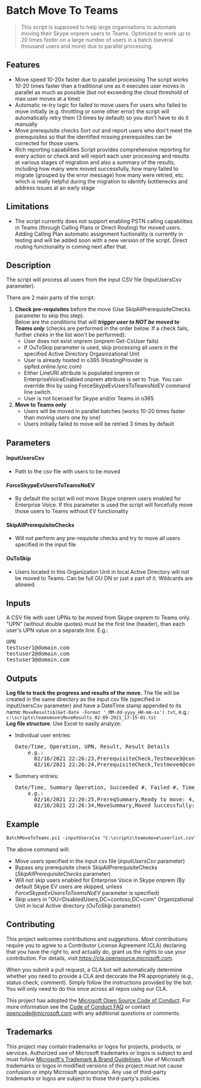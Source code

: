 # Batch Move To Teams

> This script is supposed to help large organisations to automate moving their Skype onprem users to Teams. Optimized to work up to 20 times faster on a large number of users in a batch (several thousand users and more) due to parallel processing.

## Features

- Move speed 10-20x faster due to parallel processing
  The script works 10-20 times faster than a traditional one as it executes user moves in parallel as much as possible (but not exceeding the cloud threshold of max user moves     at a time)
- Automatic re-try logic for failed to move users
  For users who failed to move initially (e.g. throttling or some other error) the script will automatically retry them (3 times by default) so you don't have to do it manually
- Move prerequisite checks
  Sort out and report users who don't meet the prerequisites so that the identified missing prerequisites can be corrected for those users.
- Rich reporting capabilities
  Script provides comprehensive reporting for every action or check and will report each user processing and results at various stages of migration and also a summary of the       results, including how many were moved successfully, how many failed to migrate (grouped by the error message) how many were retried, etc. which is really helpful during the     migration to identify bottlenecks and address issues at an early stage

## Limitations

- The script currently does not support enabling PSTN calling capabilities in Teams (through Calling Plans or Direct Routing) for moved users. Adding Calling Plan automatic assignment fuctionality is currently in testing and will be added soon with a new version of the script. Direct routing functionality is coming next after that.

## Description

The script will process all users from the input CSV file (InputUsersCsv parameter). 

There are 2 main parts of the script:

1. **Check pre-requisites** before the move (Use SkipAllPrerequisiteChecks parameter to skip this step). 
   <br />Below are the conditions that will ***trigger user to NOT be moved to Teams only*** (checks are performed in the order below. If a check fails, further cheks in the list won't be performed):
   - User does not exist onprem (onprem Get-CsUser fails)
   - If OuToSkip parameter is used, skip processing all users in the specified Active Directory Orgasnizational Unit 
   - User is already hosted in o365 (HostingProvider is sipfed.online.lync.com)
   - Either LineURI attribute is populated onprem or EnterpriseVoiceEnabled onprem attribute is set to True. You can override this by using ForceSkypeEvUsersToTeamsNoEV command line switch. 
   - User is not licensed for Skype and/or Teams in o365
2. **Move to Teams only**
   - Users will be moved in parallel batches (works 10-20 times faster than moving users one by one)
   - Users initially failed to move will be retried 3 times by default

## Parameters

#### InputUsersCsv
- Path to the csv file with users to be moved
#### ForceSkypeEvUsersToTeamsNoEV
- By default the script will not move Skype onprem users enabled for Enterprise Voice. If this parameter is used the script will forcefully move those users to Teams without EV functionality
#### SkipAllPrerequisiteChecks
- Will not perform any pre-requisite checks and try to move all users specified in the input file
#### OuToSkip
- Users located in this Organization Unit in local Active Directory will not be moved to Teams. Can be full OU DN or just a part of it. Wildcards are allowed.

## Inputs

A CSV file with user UPNs to be moved from Skype onprem to Teams only. "UPN" (without double quotes) must be the first line (header), than each user's UPN value on a separate line. E.g.:
<pre>UPN
testuser1@domain.com
testuser2@domain.com
testuser3@domain.com</pre>

## Outputs

**Log file to track the progress and results of the move.** The file will be created in the same directory as the input csv file (specified in inputUsersCsv parameter) and have a DateTime stamp appended to its name: `MoveResults$(Get-Date -Format '_MM-dd-yyyy_HH-mm-ss').txt`, e.g.: `c:\scripts\teamsmove\MoveResults_02-09-2021_17-15-01.txt`
<br>**Log file structure**. Use Excel to easily analyze:
- Individual user entries:
  <pre>Date/Time, Operation, UPN, Result, Result Details
      e.g.:
        02/16/2021 22:26:23,PrerequisiteCheck,Testmove3@contoso.com,ReadyToMove,User is ready to be moved to Teams
        02/16/2021 22:26:24,PrerequisiteCheck,Testmove4@contoso.com,Skipped,User not found</pre>
- Summary entries:
  <pre>Date/Time, Summary Operation, Succeeded #, Failed #, Time Taken
      e.g.:
        02/16/2021 22:26:25,PrereqSummary,Ready to move: 4,Pre-reqs not met: 3,Time taken: 00:00:04.3187720
        02/16/2021 22:26:34,MoveSummary,Moved Successfully: 4,Failed to move: 0,Time taken: 00:00:09.3513578</pre>

## Example

```ps
BatchMoveToTeams.ps1 -inputUsersCsv "C:\scripts\teamsmove\userlist.csv" -SkipAllPrerequisiteChecks -ForceSkypeEvUsersToTeamsNoEV -OuToSkip "OU=DisabledUsers,DC=contoso,DC=com" 
```

The above command will:
- Move users specified in the input csv file (_inputUsersCsv_ parameter)
- Bypass any prerequisite check SkipAllPrerequisiteChecks (_SkipAllPrerequisiteChecks_ parameter)
- Will not skip users enabled for Enterprise Voice in Skype onprem (By default Skype EV users are skipped, unless _ForceSkypeEvUsersToTeamsNoEV_ parameter is specified)
- Skip users in "OU=DisabledUsers,DC=contoso,DC=com" Organizational Unit in local Active directory (_OuToSkip_ parameter)

## Contributing

This project welcomes contributions and suggestions.  Most contributions require you to agree to a
Contributor License Agreement (CLA) declaring that you have the right to, and actually do, grant us
the rights to use your contribution. For details, visit https://cla.opensource.microsoft.com.

When you submit a pull request, a CLA bot will automatically determine whether you need to provide
a CLA and decorate the PR appropriately (e.g., status check, comment). Simply follow the instructions
provided by the bot. You will only need to do this once across all repos using our CLA.

This project has adopted the [Microsoft Open Source Code of Conduct](https://opensource.microsoft.com/codeofconduct/).
For more information see the [Code of Conduct FAQ](https://opensource.microsoft.com/codeofconduct/faq/) or
contact [opencode@microsoft.com](mailto:opencode@microsoft.com) with any additional questions or comments.

## Trademarks

This project may contain trademarks or logos for projects, products, or services. Authorized use of Microsoft 
trademarks or logos is subject to and must follow 
[Microsoft's Trademark & Brand Guidelines](https://www.microsoft.com/en-us/legal/intellectualproperty/trademarks/usage/general).
Use of Microsoft trademarks or logos in modified versions of this project must not cause confusion or imply Microsoft sponsorship.
Any use of third-party trademarks or logos are subject to those third-party's policies.
